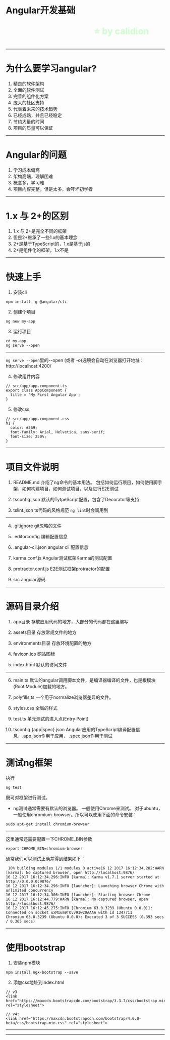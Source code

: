 <!--
$theme: gaia
template: gaia
-->

Angular开发基础<p style="text-align:right;font-size:28px;margin-right:50px;color:#cFc;">:star: by calidion</p>
===
---
为什么要学习angular?
===

1. 精良的软件架构
2. 全面的软件测试
3. 完善的组件化方案
4. 庞大的社区支持
5. 代表着未来的技术趋势
6. 已经成熟，并且已经稳定
7. 节约大量的时间
8. 项目的质量可以保证

---
Angular的问题
===
1. 学习成本偏高
2. 架构高端，理解困难
4. 概念多，学习难
5. 项目内容完整，但是太多，会吓坏初学者

---
1.x 与 2+的区别
===
1. 1.x 与 2+是完全不同的框架
2. 但是2+继承了一些1.x的基本理念
3. 2+是基于TypeScript的，1.x是基于js的
4. 2+是组件化的框架，1.x不是





---
快速上手
===

1. 安装cli
```
npm install -g @angular/cli
```
2. 创建个项目
```
ng new my-app
```
3.  运行项目
```
cd my-app
ng serve --open
```

---

`ng serve --open`里的--open (或者 -o)选项会自动在浏览器打开地址： http://localhost:4200/

4. 修改组件内容
```
// src/app/app.component.ts
export class AppComponent {
  title = 'My First Angular App';
}
```
5. 修改css
```
// src/app/app.component.css
h1 {
  color: #369;
  font-family: Arial, Helvetica, sans-serif;
  font-size: 250%;
}
```

---
项目文件说明
===
1. README.md
介绍了ng命令的基本用法。
包括如何运行项目，如何使用脚手架，如何构建项目，如何测试项目，以及进行E2E测试

2. tsconfig.json
默认的TytpeScript配置，包含了Decorator等支持

3. tslint.json
ts代码的风格规范
`ng lint`时会调用到

---
4. .gitignore
git忽略的文件

5. .editorconfig
编辑配置信息

6. .angular-cli.json
angular cli 配置信息

7. karma.conf.js
Angular测试框架Karma的测试配置

8. protractor.conf.js
E2E测试框架protractor的配置

9. src
angular源码

---
源码目录介绍
===
1. app目录
存放应用代码的地方，大部分的代码都在这里编写

2. assets目录
存放常规文件的地方

3. environments目录
存放环境配置的地方

4. favicon.ico
网站图标

5. index.html
默认的访问文件

---

6. main.ts
默认的angular调用脚本文件，是编译器编译的文件，也是根模块(Root Module)加载的地方。

7. polyfills.ts
一个用于normalize浏览器差异的文件。

8. styles.css
全局的样式

9. test.ts
单元测试的进入点(Entry Point)

10. tsconfig.{app|spec}.json
Angular应用的TypeScript编译配置信息，.app.json作用于应用， .spec.json作用于测试

---
测试ng框架
===

执行

```
ng test
```
既可对框架进行测试。

- ng测试通常需要有默认的浏览器。
一般使用Chrome来测试。
对于ubuntu，一般使用chromium-browser。所以可以使用下面的命令安装：
```
sudo apt-get install chromium-browser
```

---

这里通常还需要配置一下CHROME_BIN参数

```
export CHROME_BIN=chromium-browser
```
通常我们可以测试正确并得到结果如下：
```
 10% building modules 1/1 modules 0 active16 12 2017 16:12:34.282:WARN [karma]: No captured browser, open http://localhost:9876/
16 12 2017 16:12:34.296:INFO [karma]: Karma v1.7.1 server started at http://0.0.0.0:9876/
16 12 2017 16:12:34.296:INFO [launcher]: Launching browser Chrome with unlimited concurrency
16 12 2017 16:12:34.306:INFO [launcher]: Starting browser Chrome
16 12 2017 16:12:44.779:WARN [karma]: No captured browser, open http://localhost:9876/  
16 12 2017 16:12:45.275:INFO [Chromium 63.0.3239 (Ubuntu 0.0.0)]: Connected on socket uxM1um9TOvv91w20AAAA with id 1347711
Chromium 63.0.3239 (Ubuntu 0.0.0): Executed 3 of 3 SUCCESS (0.393 secs / 0.365 secs)
```
---
使用bootstrap
===

1. 安装npm模块
```
npm install ngx-bootstrap --save
```

2. 添加css地址到index.html
```
// v3
<link href="https://maxcdn.bootstrapcdn.com/bootstrap/3.3.7/css/bootstrap.min.css" rel="stylesheet">

// v4:
<link href="https://maxcdn.bootstrapcdn.com/bootstrap/4.0.0-beta/css/bootstrap.min.css" rel="stylesheet">
```
---

---












